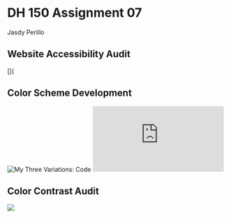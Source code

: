 # DH 150 Assignment 07

Jasdy Perillo


## Website Accessibility Audit
[](


## Color Scheme Development

![My Three Variations: Code](https://drive.google.com/uc?id=1V03PtiI-5uzAAtZoDBVv_o-bfa_VPOjt)
![My Three Variations: Active URL](https://jasdyperillo.github.io/DH-150/Assignment-07/colors-JasdyPerillo.html)


## Color Contrast Audit
![](https://drive.google.com/uc?id=1wdZ_eXO1RNO_j3zy4lJOEEk_96RKJQYn)

